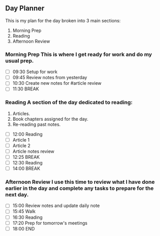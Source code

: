 
## Day Planner 
This is my plan for the day broken into 3 main sections: 
1. Morning Prep
2. Reading
3. Afternoon Review 

### Morning Prep This is where I get ready for work and do my usual prep. 
- [ ] 09:30 Setup for work 
- [ ] 09:45 Review notes from yesterday 
- [ ] 10:30 Create new notes for #article review 
- [ ] 11:30 BREAK

### Reading A section of the day dedicated to reading: 
1. Articles. 
2. Book chapters assigned for the day.
3. Re-reading past notes. 

- [ ] 12:00 Reading
- [ ] Article 1  
- [ ] Article 2 
- [ ] Article notes review 
- [ ] 12:25 BREAK 
- [ ] 12:30 Reading 
- [ ] 14:00 BREAK 

### Afternoon Review I use this time to review what I have done earlier in the day and complete any tasks to prepare for the next day. 
- [ ] 15:00 Review notes and update daily note 
- [ ] 15:45 Walk 
- [ ] 16:30 Reading 
- [ ] 17:20 Prep for tomorrow's meetings
- [ ] 18:00 END